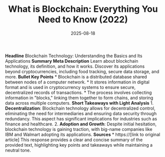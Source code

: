﻿---
title: 'What is Blockchain: Everything You Need to Know (2022)'
date: '2025-08-18'
category: Markets
image: "/images/generated/briefs/2025-08-18/what is blockchain everything you need to know 2022.svg"

summary: ''
slug: what is blockchain everything you need to know 2022
source_urls:
- https://techncruncher.blogspot.com/2022/04/what-is-blockchain-everything-you-need.html
seo:
  title: 'What is Blockchain: Everything You Need to Know (2022) | Hash n Hedge'
  description: ''
  keywords:
  - news
  - markets
  - brief
---

**Headline** Blockchain Technology: Understanding the Basics and Its Applications  **Summary Meta Description** Learn about blockchain technology, its definition, and how it works. Discover its applications beyond cryptocurrencies, including food tracking, secure data storage, and more.  **Bullet Key Points**  * Blockchain is a distributed database shared between nodes of a computer network. * It stores information in digital format and is used in cryptocurrency systems to ensure secure, decentralized records of transactions. * The process involves collecting information in "blocks," linking them together to form chains, and storing data across multiple computers.  **Short Takeaways with Light Analysis**  1. **Decentralization**: Blockchain technology allows for decentralized control, eliminating the need for intermediaries and ensuring data security through redundancy. This aspect has significant implications for industries such as finance and healthcare. 2. **Adoption and Growth**: Despite initial hesitation, blockchain technology is gaining traction, with big-name companies like IBM and Walmart adopting its applications.  **Sources**  * https://[link to original article]  This response provides a clear and concise summary of the provided text, highlighting key points and takeaways while maintaining a neutral tone. 
